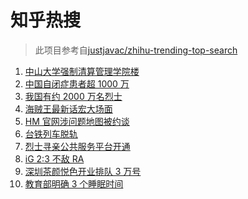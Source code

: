 # 知乎热搜

> 此项目参考自[justjavac/zhihu-trending-top-search](https://github.com/justjavac/zhihu-trending-top-search/blob/main/utils.ts)

<!-- BEGIN -->
  <!-- 最后更新时间:Sat Apr 03 2021 11:12:10 GMT+0000 (Coordinated Universal Time) -->
  1. [中山大学强制清算管理学院楼](https://www.zhihu.com/search?q=中山大学)
1. [中国自闭症患者超 1000 万](https://www.zhihu.com/search?q=自闭症)
1. [我国有约 2000 万名烈士](https://www.zhihu.com/search?q=致敬英烈)
1. [海贼王最新话宏大场面](https://www.zhihu.com/search?q=海贼王)
1. [HM 官网涉问题地图被约谈](https://www.zhihu.com/search?q=hm)
1. [台铁列车脱轨](https://www.zhihu.com/search?q=台铁列车)
1. [烈士寻亲公共服务平台开通](https://www.zhihu.com/search?q=烈士寻亲)
1. [iG 2:3 不敌 RA](https://www.zhihu.com/search?q=ig)
1. [深圳茶颜悦色开业排队 3 万号](https://www.zhihu.com/search?q=茶颜悦色)
1. [教育部明确 3 个睡眠时间](https://www.zhihu.com/search?q=睡眠时间)
  <!-- END -->